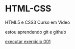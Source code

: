 # HTML-CSS
HTML5 e CSS3 Curso em Video

estou aprendendo git e github

<a href="https://leandr0md.github.io/HTML-CSS/EXERCICIOS/ex001/index.html">executar exercicio 001</a>